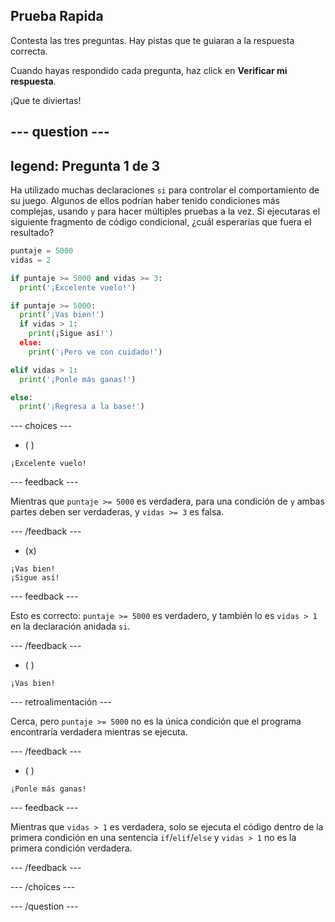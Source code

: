 ## Prueba Rapida

Contesta las tres preguntas. Hay pistas que te guiaran a la respuesta correcta.

Cuando hayas respondido cada pregunta, haz click en **Verificar mi respuesta**.

¡Que te diviertas!

--- question ---
---
legend: Pregunta 1 de 3
---

Ha utilizado muchas declaraciones `si` para controlar el comportamiento de su juego. Algunos de ellos podrían haber tenido condiciones más complejas, usando `y` para hacer múltiples pruebas a la vez. Si ejecutaras el siguiente fragmento de código condicional, ¿cuál esperarías que fuera el resultado?

```python
puntaje = 5000
vidas = 2

if puntaje >= 5000 and vidas >= 3:
  print('¡Excelente vuelo!')

if puntaje >= 5000: 
  print('¡Vas bien!')
  if vidas > 1:
    print(¡Sigue así!')
  else:
    print('¡Pero ve con cuidado!')

elif vidas > 1:
  print('¡Ponle más ganas!')

else:
  print('¡Regresa a la base!')
```

--- choices ---

- ( )
```
¡Excelente vuelo!
```
  --- feedback ---

Mientras que `puntaje >= 5000` es verdadera, para una condición de `y` ambas partes deben ser verdaderas, y `vidas >= 3` es falsa.

  --- /feedback ---

- (x)
```
¡Vas bien!
¡Sigue así!
```
  --- feedback ---

Esto es correcto: `puntaje >= 5000` es verdadero, y también lo es `vidas > 1` en la declaración anidada `si`.

  --- /feedback ---

- ( )
```
¡Vas bien!
```
  --- retroalimentación ---

Cerca, pero `puntaje >= 5000` no es la única condición que el programa encontraría verdadera mientras se ejecuta.

  --- /feedback ---

- ( )
```
¡Ponle más ganas!
```
  --- feedback ---

Mientras que `vidas > 1` es verdadera, solo se ejecuta el código dentro de la primera condición en una sentencia `if`/`elif`/`else` y `vidas > 1` no es la primera condición verdadera.

  --- /feedback ---

--- /choices ---

--- /question ---
